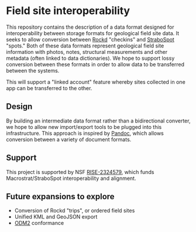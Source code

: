 # Field site interoperability

This repository contains the description of a data format designed for
interoperability between storage formats for geological field site
data. It seeks to allow conversion between [Rockd](https://rockd.org)
"checkins" and [StraboSpot](https://strabospot.org) "spots." Both of these data
formats represent geological field site information with photos, notes,
structural measurements and other metadata (often linked to data dictionaries).
We hope to support lossy conversion between these formats in order to allow
data to be transferred between the systems.

This will support a "linked account" feature
whereby sites collected in one app can be transferred to the other.

## Design

By building an intermediate data
format rather than a bidirectional converter, we hope to allow new
import/export tools to be plugged into this infrastructure.
This approach is inspired by [Pandoc](https://pandoc.org/), which allows conversion between
a variety of document formats.

## Support

This project is supported by NSF [RISE-2324579](https://www.nsf.gov/awardsearch/showAward?AWD_ID=2324579),
which funds Macrostrat/StraboSpot interoperability and alignment.


## Future expansions to explore

- Conversion of Rockd "trips", or ordered field sites
- Unified KML and GeoJSON export
- [ODM2](https://github.com/ODM2/ODM2/wiki) conformance

